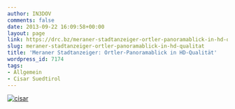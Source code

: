```yaml
---
author: IN3DOV
comments: false
date: 2013-09-22 16:09:58+00:00
layout: page
link: https://drc.bz/meraner-stadtanzeiger-ortler-panoramablick-in-hd-qualitat/
slug: meraner-stadtanzeiger-ortler-panoramablick-in-hd-qualitat
title: 'Meraner Stadtanzeiger: Ortler-Panoramablick in HD-Qualität'
wordpress_id: 7174
tags:
- Allgemein
- Cisar Suedtirol
---
```


[![cisar](https://drc.bz/wp-content/uploads/2013/09/cisar.jpg)](https://drc.bz/wp-content/uploads/2013/09/cisar.jpg)

